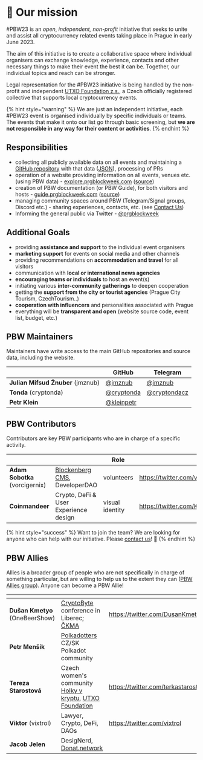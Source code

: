 # 💙 Our mission

\#PBW23 is an _open_, _independent, non-profit_ initiative that seeks to unite and assist all cryptocurrency related events taking place in Prague in early June 2023.

The aim of this initiative is to create a collaborative space where individual organisers can exchange knowledge, experience, contacts and other necessary things to make their event the best it can be. Together, our individual topics and reach can be stronger.

Legal representation for the #PBW23 initiative is being handled by the non-profit and independent [UTXO Foundation z.s.](https://utxo.foundation/), a Czech officially registered collective that supports local cryptocurrency events.

{% hint style="warning" %}
We are just an independent initiative, each #PBW23 event is organised individually by specific individuals or teams. The events that make it onto our list go through basic screening, but **we are not responsible in any way for their content or activities**.
{% endhint %}

## Responsibilities

* collecting all publicly available data on all events and maintaining a [GitHub repository](https://github.com/utxo-foundation/prague-blockchain-week) with that data ([JSON](https://data.prgblockweek.com/23/index.json)), processing of PRs
* operation of a website providing information on all events, venues etc. (using PBW data) - [explore.prgblockweek.com](https://explore.prgblockweek.com/) ([source](https://github.com/utxo-foundation/pbw-explore))
* creation of PBW documentation (or PBW Guide), for both visitors and hosts - [guide.prgblockweek.com](https://guide.prgblockweek.com/) ([source](https://github.com/utxo-foundation/pbw-guide))
* managing community spaces around PBW (Telegram/Signal groups, Discord etc.) - sharing experiences, contacts, etc. (see [Contact Us](../contact-us.md))
* Informing the general public via Twitter - [@prgblockweek](https://twitter.com/prgblockweek)

## Additional Goals

* providing **assistance and support** to the individual event organisers
* **marketing support** for events on social media and other channels
* providing recommendations on **accommodation and travel** for all visitors
* communication with **local or international news agencies**
* **encouraging teams or individuals** to host an event(s)
* initiating various **inter-community gatherings** to deepen cooperation
* getting the **support from the city or tourist agencies** (Prague City Tourism, CzechTourism..)
* **cooperation with influencers** and personalities associated with Prague
* everything will be **transparent and open** (website source code, event list, budget, etc.)

## PBW Maintainers

Maintainers have write access to the main GitHub repositories and source data, including the website.

<table data-view="cards"><thead><tr><th></th><th>GitHub</th><th>Telegram</th></tr></thead><tbody><tr><td><strong>Julian Mifsud Żnuber</strong> (jmznub)</td><td><a href="https://github.com/jmznub">@jmznub</a></td><td><a href="https://t.me/jmznub">@jmznub</a></td></tr><tr><td><strong>Tonda</strong> (cryptonda)</td><td><a href="https://github.com/cryptonda">@cryptonda</a></td><td><a href="https://t.me/cryptondacz">@cryptondacz</a></td></tr><tr><td><strong>Petr Klein</strong></td><td><a href="https://github.com/kleinpetr">@kleinpetr</a></td><td></td></tr></tbody></table>

## PBW Contributors

Contributors are key PBW participants who are in charge of a specific activity.

<table data-view="cards"><thead><tr><th></th><th></th><th>Role</th><th data-hidden data-card-target data-type="content-ref"></th></tr></thead><tbody><tr><td><strong>Adam Sobotka</strong> (vorcigernix)</td><td><a href="https://twitter.com/blockenberg_dev">Blockenberg CMS</a>, DeveloperDAO</td><td>volunteers</td><td><a href="https://twitter.com/vorcigernix">https://twitter.com/vorcigernix</a></td></tr><tr><td><strong>Coinmandeer</strong></td><td>Crypto, DeFi &#x26; User Experience design</td><td>visual identity</td><td><a href="https://twitter.com/KeenOfCoin">https://twitter.com/KeenOfCoin</a></td></tr></tbody></table>

{% hint style="success" %}
Want to join the team? We are looking for anyone who can help with our initiative. Please [contact us](../contact-us.md)! :pray:
{% endhint %}

## PBW Allies

Allies is a broader group of people who are not specifically in charge of something particular, but are willing to help us to the extent they can ([PBW Allies group](pbw23-allies.md)). Anyone can become a PBW Allie!

<table data-view="cards"><thead><tr><th></th><th></th><th data-hidden data-card-target data-type="content-ref"></th></tr></thead><tbody><tr><td><strong>Dušan Kmetyo</strong> (OneBeerShow)</td><td><a href="https://cryptobyte.cz/">CryptoByte</a> conference in Liberec; <a href="https://ckma.cz/">ČKMA</a></td><td><a href="https://twitter.com/DusanKmetyo">https://twitter.com/DusanKmetyo</a></td></tr><tr><td><strong>Petr Menšík</strong></td><td><a href="https://twitter.com/polkadotterss">Polkadotters</a> CZ/SK Polkadot community</td><td></td></tr><tr><td><strong>Tereza Starostová</strong></td><td>Czech women's community <a href="https://holkyvkryptu.cz/">Holky v kryptu</a>, <a href="https://utxo.foundation/">UTXO Foundation</a></td><td><a href="https://twitter.com/terkastarostova">https://twitter.com/terkastarostova</a></td></tr><tr><td><strong>Viktor</strong> (vixtrol)</td><td>Lawyer, Crypto, DeFi, DAOs</td><td><a href="https://twitter.com/vixtrol">https://twitter.com/vixtrol</a></td></tr><tr><td><strong>Jacob Jelen</strong></td><td>DesigNerd,  <a href="https://donat.network/">Donat.network</a></td><td></td></tr></tbody></table>
